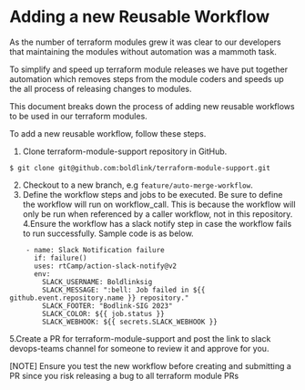 # Adding a new Reusable Workflow

As the number of terraform modules grew it was clear to our developers that maintaining the modules without automation was a mammoth task.

To simplify and speed up terraform module releases we have put together automation which removes steps from the module coders and speeds up the all process of releasing changes to modules.

This document breaks down the process of adding new reusable workflows to be used in our terraform modules.

To add a new reusable workflow, follow these steps.

1. Clone terraform-module-support repository in GitHub.
```console
$ git clone git@github.com:boldlink/terraform-module-support.git
```
2. Checkout to a new branch, e.g `feature/auto-merge-workflow`.
3. Define the workflow steps and jobs to be executed. Be sure to define the workflow will run on workflow_call. This is because the workflow will only be run when referenced by a caller workflow, not in this repository.
4.Ensure the workflow has a slack notify step in case the workflow fails to run successfully. Sample code is as below.
```console
    - name: Slack Notification failure
      if: failure()
      uses: rtCamp/action-slack-notify@v2
      env:
        SLACK_USERNAME: Boldlinksig
        SLACK_MESSAGE: ":bell: Job failed in ${{ github.event.repository.name }} repository."
        SLACK_FOOTER: "Bodlink-SIG 2023"
        SLACK_COLOR: ${{ job.status }} 
        SLACK_WEBHOOK: ${{ secrets.SLACK_WEBHOOK }}
```

5.Create a PR for terraform-module-support and post the link to slack devops-teams channel for someone to review it and approve for you.

[NOTE] Ensure you test the new workflow before creating and submitting a PR since you risk releasing a bug to all terraform module PRs

